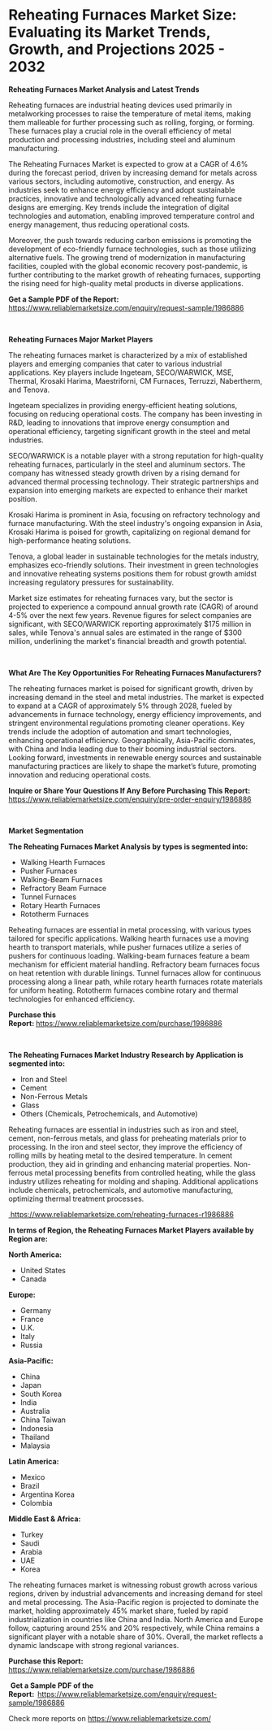 <p><h1>Reheating Furnaces Market Size: Evaluating its Market Trends, Growth, and Projections 2025 - 2032</h1></p><p><strong>Reheating Furnaces Market Analysis and Latest Trends</strong></p>
<p><p>Reheating furnaces are industrial heating devices used primarily in metalworking processes to raise the temperature of metal items, making them malleable for further processing such as rolling, forging, or forming. These furnaces play a crucial role in the overall efficiency of metal production and processing industries, including steel and aluminum manufacturing.</p><p>The Reheating Furnaces Market is expected to grow at a CAGR of 4.6% during the forecast period, driven by increasing demand for metals across various sectors, including automotive, construction, and energy. As industries seek to enhance energy efficiency and adopt sustainable practices, innovative and technologically advanced reheating furnace designs are emerging. Key trends include the integration of digital technologies and automation, enabling improved temperature control and energy management, thus reducing operational costs. </p><p>Moreover, the push towards reducing carbon emissions is promoting the development of eco-friendly furnace technologies, such as those utilizing alternative fuels. The growing trend of modernization in manufacturing facilities, coupled with the global economic recovery post-pandemic, is further contributing to the market growth of reheating furnaces, supporting the rising need for high-quality metal products in diverse applications.</p></p>
<p><strong>Get a Sample PDF of the Report:&nbsp;</strong> <a href="https://www.reliablemarketsize.com/enquiry/request-sample/1986886?utm_campaign=2478&utm_medium=2&utm_source=Github&utm_content=ia&utm_term=28032025&utm_id=reheating-furnaces">https://www.reliablemarketsize.com/enquiry/request-sample/1986886</a></p>
<p>&nbsp;</p>
<p><strong>Reheating Furnaces Major Market Players</strong></p>
<p><p>The reheating furnaces market is characterized by a mix of established players and emerging companies that cater to various industrial applications. Key players include Ingeteam, SECO/WARWICK, MSE, Thermal, Krosaki Harima, Maestriforni, CM Furnaces, Terruzzi, Nabertherm, and Tenova. </p><p>Ingeteam specializes in providing energy-efficient heating solutions, focusing on reducing operational costs. The company has been investing in R&D, leading to innovations that improve energy consumption and operational efficiency, targeting significant growth in the steel and metal industries.</p><p>SECO/WARWICK is a notable player with a strong reputation for high-quality reheating furnaces, particularly in the steel and aluminum sectors. The company has witnessed steady growth driven by a rising demand for advanced thermal processing technology. Their strategic partnerships and expansion into emerging markets are expected to enhance their market position.</p><p>Krosaki Harima is prominent in Asia, focusing on refractory technology and furnace manufacturing. With the steel industry's ongoing expansion in Asia, Krosaki Harima is poised for growth, capitalizing on regional demand for high-performance heating solutions.</p><p>Tenova, a global leader in sustainable technologies for the metals industry, emphasizes eco-friendly solutions. Their investment in green technologies and innovative reheating systems positions them for robust growth amidst increasing regulatory pressures for sustainability.</p><p>Market size estimates for reheating furnaces vary, but the sector is projected to experience a compound annual growth rate (CAGR) of around 4-5% over the next few years. Revenue figures for select companies are significant, with SECO/WARWICK reporting approximately $175 million in sales, while Tenova's annual sales are estimated in the range of $300 million, underlining the market's financial breadth and growth potential.</p></p>
<p>&nbsp;</p>
<p><strong>What Are The Key Opportunities For Reheating Furnaces Manufacturers?</strong></p>
<p><p>The reheating furnaces market is poised for significant growth, driven by increasing demand in the steel and metal industries. The market is expected to expand at a CAGR of approximately 5% through 2028, fueled by advancements in furnace technology, energy efficiency improvements, and stringent environmental regulations promoting cleaner operations. Key trends include the adoption of automation and smart technologies, enhancing operational efficiency. Geographically, Asia-Pacific dominates, with China and India leading due to their booming industrial sectors. Looking forward, investments in renewable energy sources and sustainable manufacturing practices are likely to shape the market’s future, promoting innovation and reducing operational costs.</p></p>
<p><strong>Inquire or Share Your Questions If Any Before Purchasing This Report:</strong> <a href="https://www.reliablemarketsize.com/enquiry/pre-order-enquiry/1986886?utm_campaign=2478&utm_medium=2&utm_source=Github&utm_content=ia&utm_term=28032025&utm_id=reheating-furnaces">https://www.reliablemarketsize.com/enquiry/pre-order-enquiry/1986886</a></p>
<p>&nbsp;</p>
<p><strong>Market Segmentation</strong></p>
<p><strong>The Reheating Furnaces Market Analysis by types is segmented into:</strong></p>
<p><ul><li>Walking Hearth Furnaces</li><li>Pusher Furnaces</li><li>Walking-Beam Furnaces</li><li>Refractory Beam Furnace</li><li>Tunnel Furnaces</li><li>Rotary Hearth Furnaces</li><li>Rototherm Furnaces</li></ul></p>
<p><p>Reheating furnaces are essential in metal processing, with various types tailored for specific applications. Walking hearth furnaces use a moving hearth to transport materials, while pusher furnaces utilize a series of pushers for continuous loading. Walking-beam furnaces feature a beam mechanism for efficient material handling. Refractory beam furnaces focus on heat retention with durable linings. Tunnel furnaces allow for continuous processing along a linear path, while rotary hearth furnaces rotate materials for uniform heating. Rototherm furnaces combine rotary and thermal technologies for enhanced efficiency.</p></p>
<p><strong>Purchase this Report:&nbsp;</strong><a href="https://www.reliablemarketsize.com/purchase/1986886?utm_campaign=2478&utm_medium=2&utm_source=Github&utm_content=ia&utm_term=28032025&utm_id=reheating-furnaces">https://www.reliablemarketsize.com/purchase/1986886</a></p>
<p>&nbsp;</p>
<p><strong>The Reheating Furnaces Market Industry Research by Application is segmented into:</strong></p>
<p><ul><li>Iron and Steel</li><li>Cement</li><li>Non-Ferrous Metals</li><li>Glass</li><li>Others (Chemicals, Petrochemicals, and Automotive)</li></ul></p>
<p><p>Reheating furnaces are essential in industries such as iron and steel, cement, non-ferrous metals, and glass for preheating materials prior to processing. In the iron and steel sector, they improve the efficiency of rolling mills by heating metal to the desired temperature. In cement production, they aid in grinding and enhancing material properties. Non-ferrous metal processing benefits from controlled heating, while the glass industry utilizes reheating for molding and shaping. Additional applications include chemicals, petrochemicals, and automotive manufacturing, optimizing thermal treatment processes.</p></p>
<p><a href="https://www.reliablemarketsize.com/reheating-furnaces-r1986886?utm_campaign=2478&utm_medium=2&utm_source=Github&utm_content=ia&utm_term=28032025&utm_id=reheating-furnaces">&nbsp;https://www.reliablemarketsize.com/reheating-furnaces-r1986886</a></p>
<p><strong>In terms of Region, the Reheating Furnaces Market Players available by Region are:</strong></p>
<p>
    <p> <strong> North America: </strong>
        <ul>
            <li>United States</li>
            <li>Canada</li>
        </ul>
        </p> 
    <p> <strong> Europe: </strong>
        <ul>
            <li>Germany</li>
            <li>France</li>
            <li>U.K.</li>
            <li>Italy</li>
            <li>Russia</li>
        </ul>
        </p> 
    <p> <strong> Asia-Pacific: </strong>
        <ul>
            <li>China</li>
            <li>Japan</li>
            <li>South Korea</li>
            <li>India</li>
            <li>Australia</li>
            <li>China Taiwan</li>
            <li>Indonesia</li>
            <li>Thailand</li>
            <li>Malaysia</li>
        </ul>
        </p> 
    <p> <strong> Latin America: </strong>
        <ul>
            <li>Mexico</li>
            <li>Brazil</li>
            <li>Argentina Korea</li>
            <li>Colombia</li>
        </ul>
        </p> 
    <p> <strong> Middle East & Africa: </strong>
        <ul>
            <li>Turkey</li>
            <li>Saudi</li>
            <li>Arabia</li>
            <li>UAE</li>
            <li>Korea</li>
        </ul>
    </p>
    </p>
<p><p>The reheating furnaces market is witnessing robust growth across various regions, driven by industrial advancements and increasing demand for steel and metal processing. The Asia-Pacific region is projected to dominate the market, holding approximately 45% market share, fueled by rapid industrialization in countries like China and India. North America and Europe follow, capturing around 25% and 20% respectively, while China remains a significant player with a notable share of 30%. Overall, the market reflects a dynamic landscape with strong regional variances.</p></p>
<p><strong>Purchase this Report: </strong><a href="https://www.reliablemarketsize.com/purchase/1986886?utm_campaign=2478&utm_medium=2&utm_source=Github&utm_content=ia&utm_term=28032025&utm_id=reheating-furnaces">https://www.reliablemarketsize.com/purchase/1986886</a></p>
<p>&nbsp;<strong>Get a Sample PDF of the Report:&nbsp;&nbsp;</strong><a href="https://www.reliablemarketsize.com/enquiry/request-sample/1986886?utm_campaign=2478&utm_medium=2&utm_source=Github&utm_content=ia&utm_term=28032025&utm_id=reheating-furnaces">https://www.reliablemarketsize.com/enquiry/request-sample/1986886</a></p>
<p><strong></strong></p>
<p>Check more reports on <a href="https://www.reliablemarketsize.com/?utm_campaign=2478&utm_medium=2&utm_source=Github&utm_content=ia&utm_term=28032025&utm_id=reheating-furnaces">https://www.reliablemarketsize.com/</a></p>